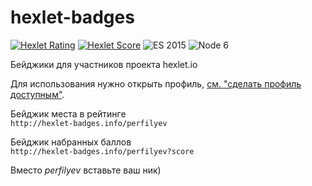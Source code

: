 # hexlet-badges

[![Hexlet Rating](http://hexlet-badges.info/perfilyev)](https://ru.hexlet.io/u/perfilyev)
[![Hexlet Score](http://hexlet-badges.info/perfilyev?score)](https://ru.hexlet.io/u/perfilyev)
![ES 2015](https://img.shields.io/badge/es-2015-yellow.svg)
![Node 6](https://img.shields.io/badge/node-v6.0-yellow.svg)

Бейджики для участников проекта hexlet.io 

Для использования нужно открыть профиль, [см. "сделать профиль доступным"](https://ru.hexlet.io/account/profile/edit).

Бейджик места в рейтинге  
`http://hexlet-badges.info/perfilyev`

Бейджик набранных баллов  
`http://hexlet-badges.info/perfilyev?score`

Вместо _perfilyev_ вставьте ваш ник)
